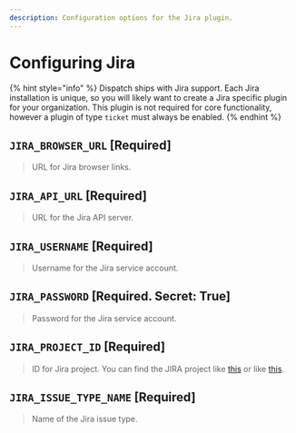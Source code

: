 ```yaml
---
description: Configuration options for the Jira plugin.
---
```


# Configuring Jira

{% hint style="info" %}
Dispatch ships with Jira support. Each Jira installation is unique, so you will likely want to create a Jira specific plugin for your organization. This plugin is not required for core functionality, however a plugin of type `ticket` must always be enabled.
{% endhint %}

## `JIRA_BROWSER_URL` \[Required\]

> URL for Jira browser links.

## `JIRA_API_URL` \[Required\]

> URL for the Jira API server.

## `JIRA_USERNAME` \[Required\]

> Username for the Jira service account.

## `JIRA_PASSWORD` \[Required. Secret: True\]

> Password for the Jira service account.

## `JIRA_PROJECT_ID` \[Required\]

> ID for Jira project. You can find the JIRA project like [this](https://community.atlassian.com/t5/Jira-questions/JIRA-Project-ID/qaq-p/193094) or like [this](https://confluence.atlassian.com/jirakb/how-to-get-project-id-from-the-jira-user-interface-827341414.html).

## `JIRA_ISSUE_TYPE_NAME` \[Required\]

> Name of the Jira issue type.
